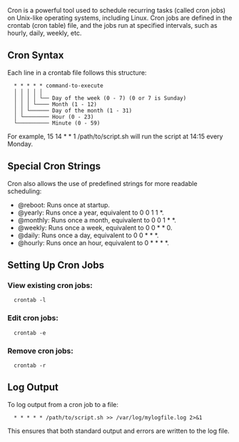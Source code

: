 Cron is a powerful tool used to schedule recurring tasks (called cron jobs) on Unix-like operating systems, including Linux. Cron jobs are defined in the crontab (cron table) file, and the jobs run at specified intervals, such as hourly, daily, weekly, etc.

## Cron Syntax
Each line in a crontab file follows this structure:

      * * * * * command-to-execute
      │ │ │ │ │
      │ │ │ │ └── Day of the week (0 - 7) (0 or 7 is Sunday)
      │ │ │ └──── Month (1 - 12)
      │ │ └────── Day of the month (1 - 31)
      │ └──────── Hour (0 - 23)
      └────────── Minute (0 - 59)
For example, 15 14 * * 1 /path/to/script.sh will run the script at 14:15 every Monday.

## Special Cron Strings
Cron also allows the use of predefined strings for more readable scheduling:

- @reboot: Runs once at startup.
- @yearly: Runs once a year, equivalent to 0 0 1 1 *.
- @monthly: Runs once a month, equivalent to 0 0 1 * *.
- @weekly: Runs once a week, equivalent to 0 0 * * 0.
- @daily: Runs once a day, equivalent to 0 0 * * *.
- @hourly: Runs once an hour, equivalent to 0 * * * *.

## Setting Up Cron Jobs
### View existing cron jobs:

      crontab -l
      
### Edit cron jobs:


      crontab -e
      
### Remove cron jobs:


      crontab -r
      
## Log Output
To log output from a cron job to a file:


      * * * * * /path/to/script.sh >> /var/log/mylogfile.log 2>&1
This ensures that both standard output and errors are written to the log file.
